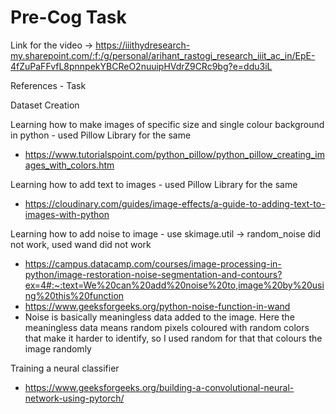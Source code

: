 # Pre-Cog Task
Link for the video -> https://iiithydresearch-my.sharepoint.com/:f:/g/personal/arihant_rastogi_research_iiit_ac_in/EpE-4fZuPaFFvfL8pnnpekYBCReO2nuuipHVdrZ9CRc9bg?e=ddu3iL

References - Task

Dataset Creation 

Learning how to make images of specific size and single colour background in python - used Pillow Library for the same
- https://www.tutorialspoint.com/python_pillow/python_pillow_creating_images_with_colors.htm

Learning how to add text to images - used Pillow Library for the same
- https://cloudinary.com/guides/image-effects/a-guide-to-adding-text-to-images-with-python

Learning how to add noise to image - use skimage.util -> random_noise did not work, used wand did not work
- https://campus.datacamp.com/courses/image-processing-in-python/image-restoration-noise-segmentation-and-contours?ex=4#:~:text=We%20can%20add%20noise%20to,image%20by%20using%20this%20function
- https://www.geeksforgeeks.org/python-noise-function-in-wand
- Noise is basically meaningless data added to the image. Here the meaningless data means random pixels coloured with random colors that make it harder to identify, so I used random for that that colours the image randomly

Training a neural classifier

- https://www.geeksforgeeks.org/building-a-convolutional-neural-network-using-pytorch/
